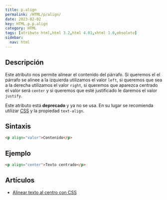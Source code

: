 ```yaml
---
title: p.align
permalink: /HTML/p/align/
date: 2023-02-02
key: HTML.p.p.align
category: HTML
tags: [atributo html,html 3.2,html 4.01,xhtml 1.0,obsoleto]
sidebar:
  nav: html
---
```


## **Descripción**


Este atributo nos permite alinear el contenido del párrafo. Si queremos el el párrafo se alinee a la izquierda utilizamos el valor `left`, si queremos que sea a la derecha utilizamos el valor `right`, si queremos que aparezca centrado el valor será `center` y si queremos que esté justificado le daremos el valor `justify`.


Este atributo está **deprecado** y ya no se usa. En su lugar se recomienda utilizar [CSS](https://www.manualweb.net/css/) y la propiedad `text-align`.


## **Sintaxis**


```html
<p align="valor">Contenido</p>
```


## **Ejemplo**


```html
<p align="center">Texto centrado</p>
```


## Artículos

- [Alinear texto al centro con CSS](https://lineadecodigo.com/css/alinear-texto-al-centro-css/)
